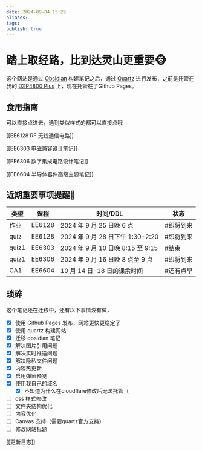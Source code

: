 ```yaml
---
date: 2024-09-04 15:29
aliases: 
tags: 
publish: true
---
```


# 踏上取经路，比到达灵山更重要🐵

这个网站是通过 [Obsidian](https://obsidian.md/) 构建笔记之后，通过 [Quartz](https://github.com/jackyzha0/quartz) 进行发布，之前是托管在我的 [DXP4800 Plus](https://www.ugnas.com/) 上，现在托管在了Github Pages。

## 食用指南



可以直接点进去，遇到类似样式的都可以直接点哦

[[EE6128 RF 无线通信电路]]  

[[EE6303 电磁兼容设计笔记]]

[[EE6306 数字集成电路设计笔记]]

[[EE6604 半导体器件高级主题笔记]]

## 近期重要事项提醒📢

| 类型    | 课程     | 时间/DDL                       | 状态    |
| ----- | ------ | ---------------------------- | ----- |
| 作业    | EE6128 | 2024 年 9 月 25 日晚 6 点         | #即将到来 |
| quiz  | EE6128 | 2024 年 9 月 28 日下午 1:30-2:20  | #即将到来 |
| quiz1 | EE6303 | 2024 年 9 月 10 日晚 8:15 至 9:15 | #结束   |
| quiz1 | EE6306 | 2024 年 9 月 16 日晚 8 点至 9 点    | #即将到来 |
| CA1   | EE6604 | 10 月 14 日-18 日的课余时间          | #还有点早 |


## 琐碎

这个笔记还在迁移中，还有以下事情没有做，

- [x] 使用 Github Pages 发布，网站更快更稳定了
- [x] 使用 quartz 构建网站
- [x] 迁移 obsidian 笔记
- [x] 解决图片引用问题
- [x] 解决实时推送问题
- [x] 解决隐私文件问题
- [x] 内容热更新
- [x] 启用弹窗预览
- [x] 使用我自己的域名
	- [x] 不知道为什么在cloudflare修改后无法托管（
- [ ] css 样式修改
- [ ] 文件夹结构优化
- [ ] 内容优化
- [ ] Canvas 支持（需要quartz官方支持）
- [ ] 修改网站标题

[[更新日志]]

